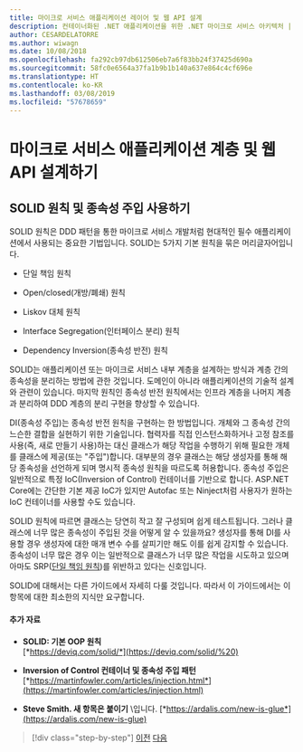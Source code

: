 ```yaml
---
title: 마이크로 서비스 애플리케이션 레이어 및 웹 API 설계
description: 컨테이너화된 .NET 애플리케이션을 위한 .NET 마이크로 서비스 아키텍처 | 애플리케이션 계층 설계를 위한 SOLID 원칙의 간략한 설명
author: CESARDELATORRE
ms.author: wiwagn
ms.date: 10/08/2018
ms.openlocfilehash: fa292cb97db612506eb7a6f83bb24f37425d690a
ms.sourcegitcommit: 58fc0e6564a37fa1b9b1b140a637e864c4cf696e
ms.translationtype: HT
ms.contentlocale: ko-KR
ms.lasthandoff: 03/08/2019
ms.locfileid: "57678659"
---
```

# <a name="design-the-microservice-application-layer-and-web-api"></a>마이크로 서비스 애플리케이션 계층 및 웹 API 설계하기

## <a name="use-solid-principles-and-dependency-injection"></a>SOLID 원칙 및 종속성 주입 사용하기

SOLID 원칙은 DDD 패턴을 통한 마이크로 서비스 개발처럼 현대적인 필수 애플리케이션에서 사용되는 중요한 기법입니다. SOLID는 5가지 기본 원칙을 묶은 머리글자어입니다.

- 단일 책임 원칙

- Open/closed(개방/폐쇄) 원칙

- Liskov 대체 원칙

- Interface Segregation(인터페이스 분리) 원칙

- Dependency Inversion(종속성 반전) 원칙

SOLID는 애플리케이션 또는 마이크로 서비스 내부 계층을 설계하는 방식과 계층 간의 종속성을 분리하는 방법에 관한 것입니다. 도메인이 아니라 애플리케이션의 기술적 설계와 관련이 있습니다. 마지막 원칙인 종속성 반전 원칙에서는 인프라 계층을 나머지 계층과 분리하여 DDD 계층의 분리 구현을 향상할 수 있습니다.

DI(종속성 주입)는 종속성 반전 원칙을 구현하는 한 방법입니다. 개체와 그 종속성 간의 느슨한 결합을 실현하기 위한 기술입니다. 협력자를 직접 인스턴스화하거나 고정 참조를 사용(즉, 새로 만들기 사용)하는 대신 클래스가 해당 작업을 수행하기 위해 필요한 개체를 클래스에 제공(또는 "주입")합니다. 대부분의 경우 클래스는 해당 생성자를 통해 해당 종속성을 선언하게 되며 명시적 종속성 원칙을 따르도록 허용합니다. 종속성 주입은 일반적으로 특정 IoC(Inversion of Control) 컨테이너를 기반으로 합니다. ASP.NET Core에는 간단한 기본 제공 IoC가 있지만 Autofac 또는 Ninject처럼 사용자가 원하는 IoC 컨테이너를 사용할 수도 있습니다.

SOLID 원칙에 따르면 클래스는 당연히 작고 잘 구성되며 쉽게 테스트됩니다. 그러나 클래스에 너무 많은 종속성이 주입된 것을 어떻게 알 수 있을까요? 생성자를 통해 DI를 사용할 경우 생성자에 대한 매개 변수 수를 살피기만 해도 이를 쉽게 감지할 수 있습니다. 종속성이 너무 많은 경우 이는 일반적으로 클래스가 너무 많은 작업을 시도하고 있으며 아마도 SRP([단일 책임 원칙](https://deviq.com/code-smells/))를 위반하고 있다는 신호입니다.

SOLID에 대해서는 다른 가이드에서 자세히 다룰 것입니다. 따라서 이 가이드에서는 이 항목에 대한 최소한의 지식만 요구합니다.

#### <a name="additional-resources"></a>추가 자료

- **SOLID: 기본 OOP 원칙** \
  [*https://deviq.com/solid/*](https://deviq.com/solid/%20)

- **Inversion of Control 컨테이너 및 종속성 주입 패턴** \
  [*https://martinfowler.com/articles/injection.html*](https://martinfowler.com/articles/injection.html)

- **Steve Smith. 새 항목은 붙이기** \입니다.
  [*https://ardalis.com/new-is-glue*](https://ardalis.com/new-is-glue)

> [!div class="step-by-step"]
> [이전](nosql-database-persistence-infrastructure.md)
> [다음](microservice-application-layer-implementation-web-api.md)